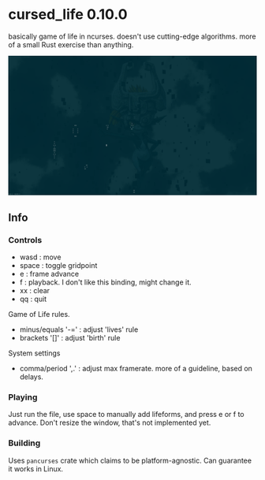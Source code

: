 # cursed_life 0.10.0
basically game of life in ncurses. doesn't use cutting-edge algorithms. more of a small Rust exercise than anything.

<img width=720 src="./thick_screenshot.png" />

## Info
### Controls
 - wasd  : move
 - space : toggle gridpoint
 - e     : frame advance
 - f     : playback. I don't like this binding, might change it.
 - xx    : clear
 - qq    : quit

Game of Life rules.
 - minus/equals '-=' : adjust 'lives' rule
 - brackets '[]'     : adjust 'birth' rule

System settings
 - comma/period ',.' : adjust max framerate. more of a guideline, based on delays.

### Playing
Just run the file, use space to manually add lifeforms, and press e or f to advance. Don't resize the window, that's not implemented yet.

### Building
Uses `pancurses` crate which claims to be platform-agnostic. Can guarantee it works in Linux.
